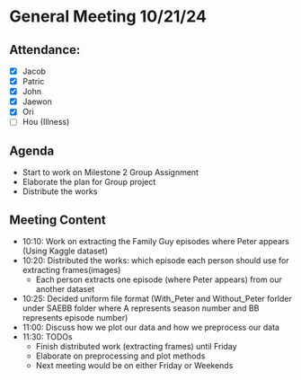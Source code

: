 # General Meeting 10/21/24
## Attendance:
- [x] Jacob 
- [x] Patric
- [x] John
- [x] Jaewon
- [x] Ori
- [ ] Hou (Illness)

## Agenda
- Start to work on Milestone 2 Group Assignment 
- Elaborate the plan for Group project
- Distribute the works

## Meeting Content
- 10:10: Work on extracting the Family Guy episodes where Peter appears (Using Kaggle dataset)
- 10:20: Distributed the works: which episode each person should use for extracting frames(images)
  - Each person extracts one episode (where Peter appears) from our another dataset
- 10:25: Decided uniform file format (With_Peter and Without_Peter forlder under SAEBB folder where A represents season number and BB represents episode number)
- 11:00: Discuss how we plot our data and how we preprocess our data
- 11:30: TODOs
  - Finish distributed work (extracting frames) until Friday
  - Elaborate on preprocessing and plot methods
  - Next meeting would be on either Friday or Weekends 
